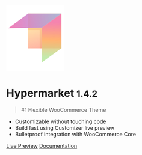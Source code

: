 ![logo](img/mypreview-logo.png)

# Hypermarket <small>1.4.2</small>

> #1 Flexible WooCommerce Theme

- Customizable without touching code
- Build fast using Customizer live preview
- Bulletproof integration with WooCommerce Core


[Live Preview](https://demo.mypreview.one/hypermarket/)
[Documentation](#hypermarket-wordpress-theme)
